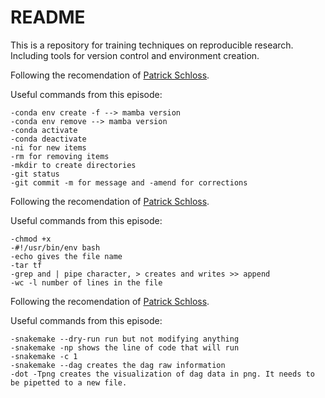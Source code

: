 # README

This is a repository for training techniques on reproducible research. Including tools for version control and environment creation.

Following the recomendation of [Patrick Schloss](https://www.youtube.com/watch?v=olu821RTQA8).

Useful commands from this episode:

    -conda env create -f --> mamba version
    -conda env remove --> mamba version
    -conda activate
    -conda deactivate
    -ni for new items
    -rm for removing items
    -mkdir to create directories
    -git status
    -git commit -m for message and -amend for corrections

Following the recomendation of [Patrick Schloss](https://www.youtube.com/watch?v=Ft8ayhfgaqo&t=304s).

Useful commands from this episode:

    -chmod +x
    -#!/usr/bin/env bash
    -echo gives the file name
    -tar tf
    -grep and | pipe character, > creates and writes >> append
    -wc -l number of lines in the file

Following the recomendation of [Patrick Schloss](https://www.youtube.com/watch?v=r9PWnEmz_tc).

Useful commands from this episode:

    -snakemake --dry-run run but not modifying anything
    -snakemake -np shows the line of code that will run
    -snakemake -c 1 
    -snakemake --dag creates the dag raw information
    -dot -Tpng creates the visualization of dag data in png. It needs to be pipetted to a new file.